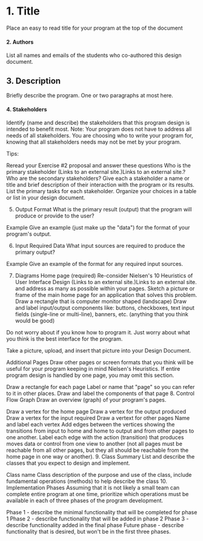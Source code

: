 # 1. Title
Place an easy to read title for your program at the top of the document

#### 2. Authors
List all names and emails of the students who co-authored this design document.

## 3. Description
Briefly describe the program.  One or two paragraphs at most here.

#### 4. Stakeholders
Identify (name and describe) the stakeholders that this program design is intended to benefit most.  Note: Your program does not have to address all needs of all stakeholders.  You are choosing who to write your program for, knowing that all stakeholders needs may not be met by your program.

Tips:

Reread your Exercise #2 proposal and answer these questions
Who is the primary stakeholder (Links to an external site.)Links to an external site.? 
Who are the secondary stakeholders? 
Give each a stakeholder a name or title and brief description of their interaction with the program or its results.  List the primary tasks for each stakeholder.
Organize your choices in a table or list in your design document.

5. Output
Format
What is the primary result (output) that the program will produce or provide to the user?

Example
Give an example (just make up the "data") for the format of your program's output.

6. Input
Required Data
What input sources are required to produce the primary output?

Example
Give an example of the format for any required input sources.

7. Diagrams
Home page (required)
Re-consider Nielsen's 10 Heuristics of User Interface Design (Links to an external site.)Links to an external site. and address as many as possible within your pages.
Sketch a picture or frame of the main home page for an application that solves this problem. 
Draw a rectangle that is computer monitor shaped (landscape)
Draw and label input/output components like:
buttons,
checkboxes,
text input fields (single-line or multi-line),
banners,
etc.  (anything that you think would be good)  

Do not worry about if you know how to program it.  Just worry about what you think is the best interface for the program.

Take a picture, upload, and insert that picture into your Design Document.
 

Additional Pages
Draw other pages or screen formats that you think will be useful for your program keeping in mind Nielsen's Heuristics.   If entire program design is handled by one page, you may omit this section.

Draw a rectangle for each page
Label or name that "page" so you can refer to it in other places.
Draw and label the components of that page
8. Control Flow Graph
Draw an overview (graph) of your program's pages.

Draw a vertex for the home page
Draw a vertex for the output produced
Draw a vertex for the input required
Draw a vertext for other pages
Name and label each vertex
Add edges between the vertices showing the transitions from input to home and home to output and from other pages to one another.
Label each edge with the action (transition) that produces moves data or control from one view to another (not all pages must be reachable from all other pages, but they all should be reachable from the home page in one way or another).
9. Class Summary
List and describe the classes that you expect to design and implement.

Class name
Class description of the purpose and use of the class, include fundamental operations (methods) to help describe the class
10. Implementation Phases
Assuming that it is not likely a small team can complete entire program at one time, prioritize which operations must be available in each of three phases of the program development.

Phase 1 - describe the minimal functionality that will be completed for phase 1
Phase 2 - describe functionality that will be added in phase 2
Phase 3 - describe functionality added in the final phase
Future phase - describe functionality that is desired, but won't be in the first three phases.
